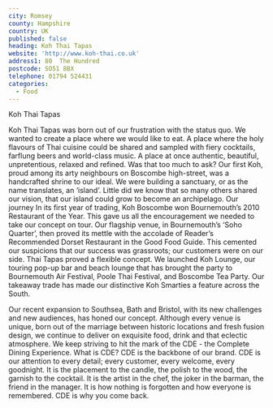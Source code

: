 ```yaml
---
city: Romsey
county: Hampshire
country: UK
published: false
heading: Koh Thai Tapas
website: 'http://www.koh-thai.co.uk'
address1: 80  The Hundred
postcode: SO51 8BX
telephone: 01794 524431
categories:
  - Food
---
```

Koh Thai Tapas

Koh Thai Tapas was born out of our frustration with the status quo. We wanted to create a place where we would like to eat. A place where the holy flavours of Thai cuisine could be shared and sampled with fiery cocktails, farflung beers and world-class music. A place at once authentic, beautiful, unpretentious, relaxed and refined. Was that too much to ask?
Our first Koh, proud among its arty neighbours on Boscombe high-street, was a handcrafted shrine to our ideal. We were building a sanctuary, or as the name translates, an ‘island’. Little did we know that so many others shared our vision, that our island could grow to become an archipelago.
Our journey
In its first year of trading, Koh Boscombe won Bournemouth’s 2010 Restaurant of the Year. This gave us all the encouragement we needed to take our concept on tour. Our flagship venue, in Bournemouth’s ‘Soho Quarter’, then proved its mettle with the accolade of Reader’s Recommended Dorset Restaurant in the Good Food Guide. This cemented our suspicions that our success was grassroots; our customers were on our side.
Thai Tapas proved a flexible concept. We launched Koh Lounge, our touring pop-up bar and beach lounge that has brought the party to Bournemouth Air Festival, Poole Thai Festival, and Boscombe Tea Party. Our takeaway trade has made our distinctive Koh Smarties a feature across the South.

Our recent expansion to Southsea, Bath and Bristol, with its new challenges and new audiences, has honed our concept. Although every venue is unique, born out of the marriage between historic locations and fresh fusion design, we continue to deliver on exquisite food, drink and that eclectic atmosphere. We keep striving to hit the mark of the CDE - the Complete Dining Experience.
What is CDE?
CDE is the backbone of our brand. CDE is our attention to every detail; every customer, every welcome, every goodnight.
It is the placement to the candle, the polish to the wood, the garnish to the cocktail.
It is the artist in the chef, the joker in the barman, the friend in the manager.
It is how nothing is forgotten and how everyone is remembered.
CDE is why you come back.